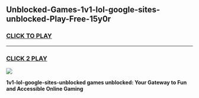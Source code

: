 
## Unblocked-Games-1v1-lol-google-sites-unblocked-Play-Free-15y0r
<h3>
<a href="https://premium76.site?title=1v1-lol-google-sites-unblocked&ref=21A">CLICK TO PLAY</a></h3>
<hr>

<h3>
<a href="https://premium76.site?title=1v1-lol-google-sites-unblocked&ref=21A">CLICK 2 PLAY</a>
  
</h3>

<a href="https://premium76.site?title=1v1-lol-google-sites-unblocked&ref=21A"><img src="https://clearcache.store/games.png"></a>


**1v1-lol-google-sites-unblocked games unblocked: Your Gateway to Fun and Accessible Online Gaming**
